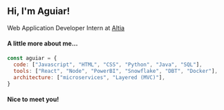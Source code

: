 <h2> Hi, I'm Aguiar!</h2>
<p>Web Application Developer Intern at <a href="https://www.altia.es/es/altia">Altia</a></p>

#### A little more about me...  

```javascript
const aguiar = {
  code: ["Javascript", "HTML", "CSS", "Python", "Java", "SQL"],
  tools: ["React", "Node", "PowerBI", "Snowflake", "DBT", "Docker"],
  architecture: ["microservices", "Layered (MVC)"],
}
```


<h4>Nice to meet you!</h4>
